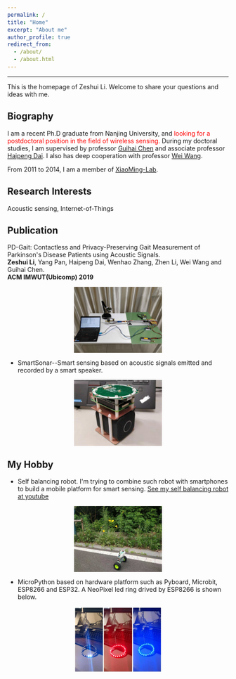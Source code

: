 ```yaml
---
permalink: /
title: "Home"
excerpt: "About me"
author_profile: true
redirect_from: 
  - /about/
  - /about.html
---
```

---
This is the homepage of Zeshui Li. Welcome to share your questions and ideas with me.

Biography
---
I am a recent Ph.D graduate from Nanjing University, and <font color=red>looking for a postdoctoral position in the field of wireless sensing.</font> During my doctoral studies, I am supervised by professor [Guihai Chen](http://cs.nju.edu.cn/gchen/) and associate professor [Haipeng Dai](http://cs.nju.edu.cn/daihp/). I also has deep cooperation with professor [Wei Wang](http://cs.nju.edu.cn/ww/). 

From 2011 to 2014, I am a member of [XiaoMing-Lab](http://www.xiaoming-lab.com/).

Research Interests
---
Acoustic sensing, Internet-of-Things 

Publication
---
PD-Gait: Contactless and Privacy-Preserving Gait Measurement of Parkinson's Disease Patients using Acoustic Signals.<br />
**Zeshui Li**, Yang Pan, Haipeng Dai, Wenhao Zhang, Zhen Li, Wei Wang and Guihai Chen.<br />
**ACM IMWUT(Ubicomp) 2019**<br />
<p align="center"><img src="https://raw.githubusercontent.com/ZeshuiLi/ZeshuiLi.github.io/master/images/Testbed-2.jpg" width="200" height="150" align="center"></P>

* SmartSonar--Smart sensing based on acoustic signals emitted and recorded by a smart speaker.  
<p align="center"><img src="https://raw.githubusercontent.com/ZeshuiLi/ZeshuiLi.github.io/master/images/SmartSonar.jpeg" width="200" height="150" align="center"></P>   

My Hobby
---
* Self balancing robot. I'm trying to combine such robot with smartphones to build a mobile platform for smart sensing. 
[See my self balancing robot at youtube](https://www.youtube.com/watch?v=_J-YQ3ySKJA&list=PLxVt4lPz_cAiK9lSIy2-FKN1Th8wJ7R3r "My self balancing robot")
<p align="center"><img src="https://raw.githubusercontent.com/ZeshuiLi/ZeshuiLi.github.io/master/images/SelfBalancingRobotLittle.jpeg" width="200" height="150" align="center"></P>  

* MicroPython based on hardware platform such as Pyboard, Microbit, ESP8266 and ESP32. A NeoPixel led ring drived by ESP8266 is shown below.
<p align="center"><img
src="https://raw.githubusercontent.com/ZeshuiLi/ZeshuiLi.github.io/master/images/NeoPixelLittle.jpeg" width="200" height="150" align="center"></P>
